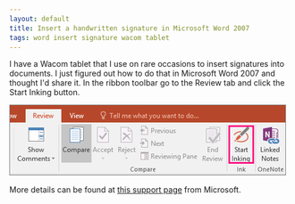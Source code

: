 ```yaml
---
layout: default
title: Insert a handwritten signature in Microsoft Word 2007
tags: word insert signature wacom tablet
---
```


I have a Wacom tablet that I use on rare occasions to insert signatures into documents. I just figured out how to do that in Microsoft Word 2007 and thought I'd share it. In the ribbon toolbar go to the Review tab and click the Start Inking button.

![Start Inking](/assets/img/word-inking-start.png)

More details can be found at [this support page](http://support.microsoft.com/kb/917652) from Microsoft.
